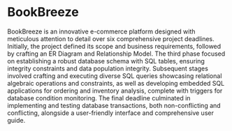 # BookBreeze
BookBreeze is an innovative e-commerce platform designed with meticulous attention to detail over six comprehensive project deadlines. Initially, the project defined its scope and business requirements, followed by crafting an ER Diagram and Relationship Model. The third phase focused on establishing a robust database schema with SQL tables, ensuring integrity constraints and data population integrity. Subsequent stages involved crafting and executing diverse SQL queries showcasing relational algebraic operations and constraints, as well as developing embedded SQL applications for ordering and inventory analysis, complete with triggers for database condition monitoring. The final deadline culminated in implementing and testing database transactions, both non-conflicting and conflicting, alongside a user-friendly interface and comprehensive user guide.
